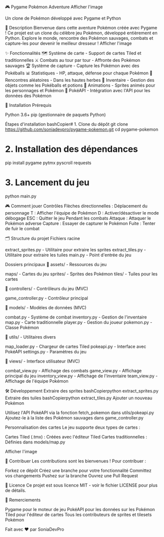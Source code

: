 🎮 Pygame Pokémon Adventure
Afficher l'image

Un clone de Pokémon développé avec Pygame et Python


📝 Description
Bienvenue dans cette aventure Pokémon créée avec Pygame !
Ce projet est un clone du célèbre jeu Pokémon, développé entièrement en Python.
Explore le monde, rencontre des Pokémon sauvages, combats et capture-les pour devenir le meilleur dresseur !
Afficher l'image

✨ Fonctionnalités
🗺️ Système de carte - Support de cartes Tiled et traditionnelles
⚔️ Combats au tour par tour - Affronte des Pokémon sauvages
🏆 Système de capture - Capture les Pokémon avec des Pokéballs
📊 Statistiques - HP, attaque, défense pour chaque Pokémon
🌿 Rencontres aléatoires - Dans les hautes herbes
🎒 Inventaire - Gestion des objets comme les Pokéballs et potions
🔄 Animations - Sprites animés pour les personnages et Pokémon
🔌 PokéAPI - Intégration avec l'API pour les données des Pokémon

🚀 Installation
Prérequis

Python 3.6+
pip (gestionnaire de paquets Python)

Étapes d'installation
bashCopier# 1. Clone du dépôt
git clone https://github.com/soniadevpro/pygame-pokemon.git
cd pygame-pokemon

# 2. Installation des dépendances
pip install pygame pytmx pyscroll requests

# 3. Lancement du jeu
python main.py

🎮 Comment jouer
Contrôles
Flèches directionnelles : Déplacement du personnage
T : Afficher l'équipe de Pokémon
D : Activer/désactiver le mode débogage
ESC : Quitter le jeu
Pendant les combats
Attaque : Attaquer le Pokémon adverse
Capture : Essayer de capturer le Pokémon
Fuite : Tenter de fuir le combat

🗂️ Structure du projet
Fichiers racine

extract_sprites.py - Utilitaire pour extraire les sprites
extract_tiles.py - Utilitaire pour extraire les tuiles
main.py - Point d'entrée du jeu

Dossiers principaux
📁 assets/ - Ressources du jeu

maps/ - Cartes du jeu
sprites/ - Sprites des Pokémon
tiles/ - Tuiles pour les cartes

📁 controllers/ - Contrôleurs du jeu (MVC)

game_controller.py - Contrôleur principal

📁 models/ - Modèles de données (MVC)

combat.py - Système de combat
inventory.py - Gestion de l'inventaire
map.py - Carte traditionnelle
player.py - Gestion du joueur
pokemon.py - Classe Pokémon

📁 utils/ - Utilitaires divers

map_loader.py - Chargeur de cartes Tiled
pokeapi.py - Interface avec PokéAPI
settings.py - Paramètres du jeu

📁 views/ - Interface utilisateur (MVC)

combat_view.py - Affichage des combats
game_view.py - Affichage principal du jeu
inventory_view.py - Affichage de l'inventaire
team_view.py - Affichage de l'équipe Pokémon

🛠️ Développement
Extraire des sprites
bashCopierpython extract_sprites.py
Extraire des tuiles
bashCopierpython extract_tiles.py
Ajouter un nouveau Pokémon

Utilisez l'API PokéAPI via la fonction fetch_pokemon dans utils/pokeapi.py
Ajoutez-le à la liste des Pokémon sauvages dans game_controller.py

Personnalisation des cartes
Le jeu supporte deux types de cartes :

Cartes Tiled (.tmx) : Créées avec l'éditeur Tiled
Cartes traditionnelles : Définies dans models/map.py

Afficher l'image

🤝 Contribuer
Les contributions sont les bienvenues ! Pour contribuer :

Forkez ce dépôt
Créez une branche pour votre fonctionnalité
Committez vos changements
Pushez sur la branche
Ouvrez une Pull Request


📜 Licence
Ce projet est sous licence MIT - voir le fichier LICENSE pour plus de détails.

🙏 Remerciements

Pygame pour le moteur de jeu
PokéAPI pour les données sur les Pokémon
Tiled pour l'éditeur de cartes
Tous les contributeurs de sprites et tilesets Pokémon


Fait avec ❤️ par SoniaDevPro
